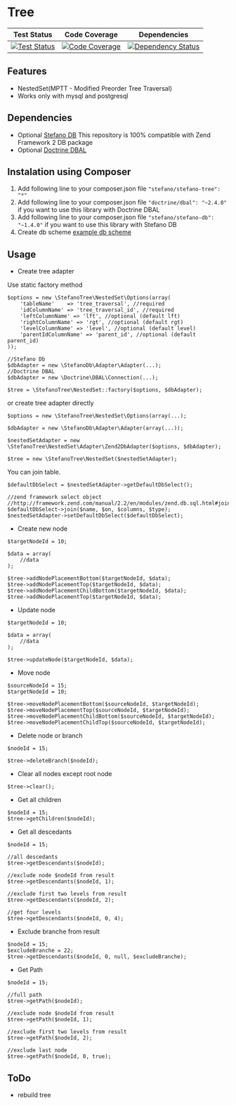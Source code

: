 Tree
====

| Test Status | Code Coverage | Dependencies |
| :---: | :---: | :---: |
| [![Test Status](https://secure.travis-ci.org/bartko-s/stefano-tree.png?branch=master)](https://travis-ci.org/bartko-s/stefano-tree) | [![Code Coverage](https://coveralls.io/repos/bartko-s/stefano-tree/badge.png?branch=master)](https://coveralls.io/r/bartko-s/stefano-tree?branch=master) | [![Dependency Status](https://www.versioneye.com/user/projects/53d26035851c5679c9000267/badge.svg?style=flat)](https://www.versioneye.com/user/projects/53d26035851c5679c9000267) |

Features
----------
 - NestedSet(MPTT - Modified Preorder Tree Traversal)
 - Works only with mysql and postgresql


Dependencies
------------
- Optional [Stefano DB](https://github.com/bartko-s/stefano-db) This repository is 100% compatible with Zend Framework 2 DB package
- Optional [Doctrine DBAL](https://github.com/doctrine/dbal)

Instalation using Composer
--------------------------
1. Add following line to your composer.json file  ``` "stefano/stefano-tree": "*" ```
2. Add following line to your composer.json file ``` "doctrine/dbal": "~2.4.0" ``` if you want to use this library with Doctrine DBAL
3. Add following line to your composer.json file ``` "stefano/stefano-db": "~1.4.0" ``` if you want to use this library with Stefano DB
4. Create db scheme [example db scheme](https://github.com/bartko-s/stefano-tree/tree/master/sql)

Usage
-----

- Create tree adapter

Use static factory method

```
$options = new \StefanoTree\NestedSet\Options(array(
    'tableName'    => 'tree_traversal', //required
    'idColumnName' => 'tree_traversal_id', //required
    'leftColumnName' => 'lft', //optional (default lft)
    'rightColumnName' => 'rgt', //optional (default rgt)
    'levelColumnName' => 'level', //optional (default level)
    'parentIdColumnName' => 'parent_id', //optional (default parent_id)
));

//Stefano Db
$dbAdapter = new \StefanoDb\Adapter\Adapter(...);
//Doctrine DBAL
$dbAdapter = new \Doctrine\DBAL\Connection(...);

$tree = \StefanoTree\NestedSet::factory($options, $dbAdapter);
```

or create tree adapter directly

```
$options = new \StefanoTree\NestedSet\Options(array(...);

$dbAdapter = new \StefanoDb\Adapter\Adapter(array(...));

$nestedSetAdapter = new \StefanoTree\NestedSet\Adapter\Zend2DbAdapter($options, $dbAdapter);

$tree = new \StefanoTree\NestedSet($nestedSetAdapter);
```

You can join table.
```
$defaultDbSelect = $nestedSetAdapter->getDefaultDbSelect();

//zend framework select object
//http://framework.zend.com/manual/2.2/en/modules/zend.db.sql.html#join
$defaultDbSelect->join($name, $on, $columns, $type);
$nestedSetAdapter->setDefaultDbSelect($defaultDbSelect);
```

- Create new node

```
$targetNodeId = 10;

$data = array(
    //data
);

$tree->addNodePlacementBottom($targetNodeId, $data);
$tree->addNodePlacementTop($targetNodeId, $data);
$tree->addNodePlacementChildBottom($targetNodeId, $data);
$tree->addNodePlacementTop($targetNodeId, $data);
```

- Update node

```
$targetNodeId = 10;

$data = array(
    //data
);

$tree->updateNode($targetNodeId, $data);
```

- Move node

```
$sourceNodeId = 15;
$targetNodeId = 10;

$tree->moveNodePlacementBottom($sourceNodeId, $targetNodeId);
$tree->moveNodePlacementTop($sourceNodeId, $targetNodeId);
$tree->moveNodePlacementChildBottom($sourceNodeId, $targetNodeId);
$tree->moveNodePlacementChildTop($sourceNodeId, $targetNodeId);
```

- Delete node or branch

```
$nodeId = 15;

$tree->deleteBranch($nodeId);
```

- Clear all nodes except root node

```
$tree->clear();
```

- Get all children

```
$nodeId = 15;
$tree->getChildren($nodeId);
```

- Get all descedants

```
$nodeId = 15;

//all descedants
$tree->getDescendants($nodeId);

//exclude node $nodeId from result
$tree->getDescendants($nodeId, 1);

//exclude first two levels from result
$tree->getDescendants($nodeId, 2);

//get four levels
$tree->getDescendants($nodeId, 0, 4);
```

- Exclude branche from  result

```
$nodeId = 15;
$excludeBranche = 22;
$tree->getDescendants($nodeId, 0, null, $excludeBranche);
```

- Get Path

```
$nodeId = 15;

//full path
$tree->getPath($nodeId);

//exclude node $nodeId from result
$tree->getPath($nodeId, 1);

//exclude first two levels from result
$tree->getPath($nodeId, 2);

//exclude last node
$tree->getPath($nodeId, 0, true);
```

ToDo
-----
- rebuild tree